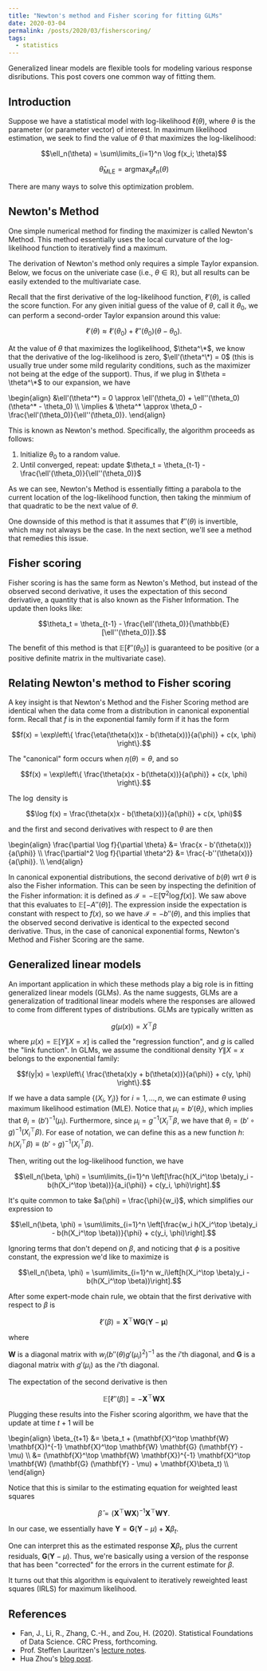 ```yaml
---
title: "Newton's method and Fisher scoring for fitting GLMs"
date: 2020-03-04
permalink: /posts/2020/03/fisherscoring/
tags:
  - statistics
---
```


Generalized linear models are flexible tools for modeling various response disributions. This post covers one common way of fitting them.

## Introduction

Suppose we have a statistical model with log-likelihood $\ell(\theta)$, where $\theta$ is the parameter (or parameter vector) of interest. In maximum likelihood estimation, we seek to find the value of $\theta$ that maximizes the log-likelihood:

$$\ell_n(\theta) = \sum\limits_{i=1}^n \log f(x_i; \theta)$$

$$\hat{\theta}_{\text{MLE}} = \text{arg}\max_{\theta} \ell_n(\theta)$$

There are many ways to solve this optimization problem.

## Newton's Method

One simple numerical method for finding the maximizer is called Newton's Method. This method essentially uses the local curvature of the log-likelihood function to iteratively find a maximum.

The derivation of Newton's method only requires a simple Taylor expansion. Below, we focus on the univeriate case (i.e., $\theta \in \mathbb{R}$), but all results can be easily extended to the multivariate case. 

Recall that the first derivative of the log-likelihood function, $\ell'(\theta)$, is called the score function. For any given initial guess of the value of $\theta$, call it $\theta_0$, we can perform a second-order Taylor expansion around this value:

$$\ell'(\theta) \approx \ell'(\theta_0) + \ell''(\theta_0) (\theta - \theta_0).$$

At the value of $\theta$ that maximizes the loglikelihood, $\theta^\*$, we know that the derivative of the log-likelihood is zero, $\ell'(\theta^\*) = 0$ (this is usually true under some mild regularity conditions, such as the maximizer not being at the edge of the support). Thus, if we plug in $\theta = \theta^\*$ to our expansion, we have

\begin{align} &\ell'(\theta^\*) = 0 \approx \ell'(\theta_0) + \ell''(\theta_0) (\theta^\* - \theta_0) \\\ \implies & \theta^\* \approx \theta_0 - \frac{\ell'(\theta_0)}{\ell''(\theta_0)}. \end{align}

This is known as Newton's method. Specifically, the algorithm proceeds as follows:

1. Initialize $\theta_0$ to a random value.
2. Until converged, repeat: update $\theta_t = \theta_{t-1} - \frac{\ell'(\theta_0)}{\ell''(\theta_0)}$
    
As we can see, Newton's Method is essentially fitting a parabola to the current location of the log-likelihood function, then taking the minmium of that quadratic to be the next value of $\theta$.

One downside of this method is that it assumes that $\ell''(\theta)$ is invertible, which may not always be the case. In the next section, we'll see a method that remedies this issue.

## Fisher scoring

Fisher scoring is has the same form as Newton's Method, but instead of the observed second derivative, it uses the expectation of this second derivative, a quantity that is also known as the Fisher Information. The update then looks like:

$$\theta_t = \theta_{t-1} - \frac{\ell'(\theta_0)}{\mathbb{E}[\ell''(\theta_0)]}.$$

The benefit of this method is that $\mathbb{E}[\ell''(\theta_0)]$ is guaranteed to be positive (or a positive definite matrix in the multivariate case).

## Relating Newton's method to Fisher scoring

A key insight is that Newton's Method and the Fisher Scoring method are identical when the data come from a distribution in canonical exponential form. Recall that $f$ is in the exponential family form if it has the form

$$f(x) = \exp\left\{ \frac{\eta(\theta(x))x - b(\theta(x))}{a(\phi)} + c(x, \phi) \right\}.$$

The "canonical" form occurs when $\eta(\theta) = \theta$, and so

$$f(x) = \exp\left\{ \frac{\theta(x)x - b(\theta(x))}{a(\phi)} + c(x, \phi) \right\}.$$

The $\log$ density is

$$\log f(x) = \frac{\theta(x)x - b(\theta(x))}{a(\phi)} + c(x, \phi)$$

and the first and second derivatives with respect to $\theta$ are then

\begin{align} \frac{\partial \log f}{\partial \theta} &= \frac{x - b'(\theta(x))}{a(\phi)} \\\ \frac{\partial^2 \log f}{\partial \theta^2} &= \frac{-b''(\theta(x))}{a(\phi)}. \\\ \end{align}

In canonical exponential distributions, the second derivative of $b(\theta)$ wrt $\theta$ is also the Fisher information. This can be seen by inspecting the definition of the Fisher information: it is defined as $\mathcal{I} = -\mathbb{E}[\nabla^2 \log f(x)]$. We saw above that this evaluates to $\mathbb{E}[- A''(\theta)]$. The expression inside the expectation is constant with respect to $f(x)$, so we have $\mathcal{I} = - b''(\theta)$, and this implies that the observed second derivative is identical to the expected second derivative. Thus, in the case of canonical exponential forms, Newton's Method and Fisher Scoring are the same.


## Generalized linear models

An important application in which these methods play a big role is in fitting generalized linear models (GLMs). As the name suggests, GLMs are a generalization of traditional linear models where the responses are allowed to come from different types of distributions. GLMs are typically written as

$$g(\mu(x)) = X^\top \beta$$

where $\mu(x) = \mathbb{E}[Y \| X = x]$ is called the "regression function", and $g$ is called the "link function". In GLMs, we assume the conditional density $Y \| X = x$ belongs to the exponential family:

$$f(y|x) = \exp\left\{ \frac{\theta(x)y + b(\theta(x))}{a(\phi)} + c(y, \phi) \right\}.$$

If we have a data sample $\{(X_i, Y_i)\}$ for $i = 1, \dots, n$, we can estimate $\theta$ using maximum likelihood estimation (MLE). Notice that $\mu_i = b'(\theta_i)$, which implies that $\theta_i = (b')^{-1}(\mu_i)$. Furthermore, since $\mu_i = g^{-1}(X_i^\top \beta$, we have that $\theta_i = (b' \circ g)^{-1}(X_i^\top \beta)$. For ease of notation, we can define this as a new function $h$: $h(X_i^\top \beta) \equiv (b' \circ g)^{-1}(X_i^\top \beta)$.

Then, writing out the log-likelihood function, we have

$$\ell_n(\beta, \phi) = \sum\limits_{i=1}^n \left[\frac{h(X_i^\top \beta)y_i - b(h(X_i^\top \beta))}{a_i(\phi)} + c(y_i, \phi)\right].$$

It's quite common to take $a(\phi) = \frac{\phi}{w_i}$, which simplifies our expression to

$$\ell_n(\beta, \phi) = \sum\limits_{i=1}^n \left[\frac{w_i h(X_i^\top \beta)y_i - b(h(X_i^\top \beta))}{\phi} + c(y_i, \phi)\right].$$

Ignoring terms that don't depend on $\beta$, and noticing that $\phi$ is a positive constant, the expression we'd like to maximize is

$$\ell_n(\beta, \phi) = \sum\limits_{i=1}^n w_i\left[h(X_i^\top \beta)y_i - b(h(X_i^\top \beta))\right].$$

After some expert-mode chain rule, we obtain that the first derivative with respect to $\beta$ is

$$\ell'(\beta) = \mathbf{X}^\top \mathbf{W} \mathbf{G} (\mathbf{Y} - \boldsymbol{\mu})$$

where 

$\mathbf{W}$ is a diagonal matrix with $w_i (b''(\theta)g'(\mu_i)^2)^{-1}$ as the $i$'th diagonal, and $\mathbf{G}$ is a diagonal matrix with $g'(\mu_i)$ as the $i$'th diagonal.

The expectation of the second derivative is then

$$\mathbb{E}[\ell''(\beta)] = -\mathbf{X}^\top \mathbf{W} \mathbf{X}$$

Plugging these results into the Fisher scoring algorithm, we have that the update at time $t+1$ will be 

\begin{align} \beta_{t+1} &= \beta_t + (\mathbf{X}^\top \mathbf{W} \mathbf{X})^{-1} \mathbf{X}^\top \mathbf{W} \mathbf{G} (\mathbf{Y} - \mu) \\\ &= (\mathbf{X}^\top \mathbf{W} \mathbf{X})^{-1} \mathbf{X}^\top \mathbf{W} (\mathbf{G} (\mathbf{Y} - \mu) + \mathbf{X}\beta_t) \\\ \end{align}

Notice that this is similar to the estimating equation for weighted least squares

$$\hat{\beta} = (\mathbf{X}^\top \mathbf{W} \mathbf{X})^{-1} \mathbf{X}^\top \mathbf{W}\mathbf{Y}.$$

In our case, we essentially have $\mathbf{Y} = \mathbf{G} (\mathbf{Y} - \mu) + \mathbf{X}\beta_t.$

One can interpret this as the estimated response $\mathbf{X}\beta_t$, plus the current residuals, $\mathbf{G} (\mathbf{Y} - \mu)$. Thus, we're basically using a version of the response that has been "corrected" for the errors in the current estimate for $\beta$. 

It turns out that this algorithm is equivalent to iteratively reweighted least squares (IRLS) for maximum likelihood.

## References 

- Fan, J., Li, R., Zhang, C.-H., and Zou, H. (2020). Statistical Foundations of Data Science.
CRC Press, forthcoming.
- Prof. Steffen Lauritzen's [lecture notes](http://www.stats.ox.ac.uk/~steffen/teaching/bs2HT9/scoring.pdf).
- Hua Zhou's [blog post](https://hua-zhou.github.io/index.html).
